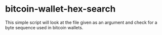 bitcoin-wallet-hex-search
=========================

This simple script will look at the file given as an argument and check for a byte sequence used in bitcoin wallets.
